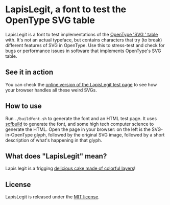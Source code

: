 # LapisLegit, a font to test the OpenType SVG table

LapisLegit is a font to test implementations of the [OpenType 'SVG ' table](https://www.microsoft.com/typography/otspec/svg.htm) with. It's not an actual typeface, but contains characters that try (to break) different features of SVG in OpenType. Use this to stress-test and check for bugs or performance issues in software that implements OpenType's SVG table.

## See it in action

You can check the [online version of the LapisLegit test page](https://pixelambacht.nl/lapislegit/) to see how your browser handles all these weird SVGs.

## How to use

Run `./buildfont.sh` to generate the font and an HTML test page. It uses [scfbuild](https://github.com/eosrei/scfbuild/) to generate the font, and some high tech computer science to generate the HTML. Open the page in your browser: on the left is the SVG-in-OpenType glyph, followed by the original SVG image, followed by a short description of what's happening in that glyph.

## What does "LapisLegit" mean?

Lapis legit is a frigging [delicious cake made of colorful layers](https://www.google.com/search?tbm=isch&q=lapis+legit)!

## License

LapisLegit is released under the [MIT license](https://github.com/RoelN/LapisLegit/blob/master/LICENSE.md).
